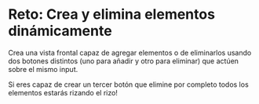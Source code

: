 # Reto: Crea y elimina elementos dinámicamente

Crea una vista frontal capaz de agregar elementos o de eliminarlos usando dos botones
distintos (uno para añadir y otro para eliminar) que actúen sobre el mismo input.

Si eres capaz de crear un tercer botón que elimine por completo todos los elementos estarás
rizando el rizo!

